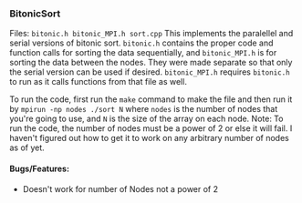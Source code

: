 ### BitonicSort
Files: `bitonic.h bitonic_MPI.h sort.cpp`
This implements the paralellel and serial versions of bitonic sort. `bitonic.h`
contains the proper code and function calls for sorting the data sequentially,
and `bitonic_MPI.h` is for sorting the data between the nodes. They were made
separate so that only the serial version can be used if desired. `bitonic_MPI.h`
requires `bitonic.h` to run as it calls functions from that file as well.

To run the code, first run the `make` command to make the file and then run it
by `mpirun -np nodes ./sort N` where `nodes` is the number of nodes that you're
going to use, and `N` is the size of the array on each node. Note: To run the
code, the number of nodes must be a power of 2 or else it will fail. I haven't
figured out how to get it to work on any arbitrary number of nodes as of yet.

#### Bugs/Features:
* Doesn't work for number of Nodes not a power of 2